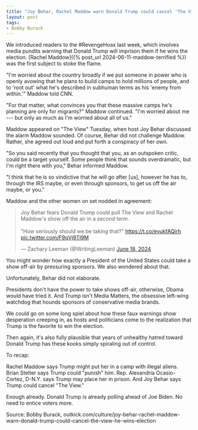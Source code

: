 ```yaml
---
title: "Joy Behar, Rachel Maddow warn Donald Trump could cancel 'The View' if he wins election"
layout: post
tags:
- Bobby Burack
---
```


We introduced readers to the #RevengeHoax last week, which involves media pundits warning that Donald Trump will imprison them if he wins the election. [Rachel Maddow]({% post_url 2024-06-11-maddow-terrified %}) was the first subject to stoke the flame.

"I'm worried about the country broadly if we put someone in power who is openly avowing that he plans to build camps to hold millions of people, and to 'root out' what he's described in subhuman terms as his 'enemy from within.'" Maddow told CNN.

"For that matter, what convinces you that these massive camps he's planning are only for migrants?" Maddow continued. "I'm worried about me --- but only as much as I'm worried about all of us."

Maddow appeared on "The View" Tuesday, when host Joy Behar discussed the alarm Maddow sounded. Of course, Behar did not challenge Maddow. Rather, she agreed out loud and put forth a conspiracy of her own.

"So you said recently that you thought that you, as an outspoken critic, could be a target yourself. Some people think that sounds overdramatic, but I'm right there with you," Behar informed Maddow.

"I think that he is so vindictive that he will go after [us], however he has to, through the IRS maybe, or even through sponsors, to get us off the air maybe, or you."

Maddow and the other women on set nodded in agreement:

<blockquote class="twitter-tweet"><p lang="en" dir="ltr">Joy Behar fears Donald Trump could pull The View and Rachel Maddow&#39;s show off the air in a second term. <br /><br />&quot;How seriously should we be taking that?&quot; <a href="https://t.co/eyukfAQirh">https://t.co/eyukfAQirh</a> <a href="https://t.co/F9qVj9TI9M">pic.twitter.com/F9qVj9TI9M</a></p>&mdash; Zachary Leeman (@WritingLeeman) <a href="https://twitter.com/WritingLeeman/status/1803096980240875963?ref_src=twsrc%5Etfw">June 18, 2024</a></blockquote> <script async src="https://platform.twitter.com/widgets.js" charset="utf-8"></script>

You might wonder how exactly a President of the United States could take a show off-air by pressuring sponsors. We also wondered about that.

Unfortunately, Behar did not elaborate.

Presidents don't have the power to take shows off-air, otherwise, Obama would have tried it. And Trump isn't Media Matters, the obsessive left-wing watchdog that hounds sponsors of conservative media brands.

We could go on some long spiel about how these faux warnings show desperation creeping in, as hosts and politicians come to the realization that Trump is the favorite to win the election.

Then again, it's also fully plausible that years of unhealthy hatred toward Donald Trump has these kooks simply spiraling out of control.

To recap:

Rachel Maddow says Trump might put her in a camp with illegal aliens. Brian Stelter says Trump could "punish" him. Rep. Alexandria Ocasio-Cortez, D-N.Y. says Trump may place her in prison. And Joy Behar says Trump could cancel "The View."

Enough already. Donald Trump is already polling ahead of Joe Biden. No need to entice voters more.

Source: Bobby Burack, outkick.com/culture/joy-behar-rachel-maddow-warn-donald-trump-could-cancel-the-view-he-wins-election
